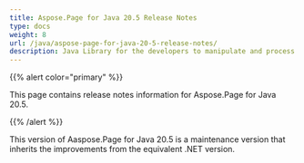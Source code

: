 ```yaml
---
title: Aspose.Page for Java 20.5 Release Notes
type: docs
weight: 8
url: /java/aspose-page-for-java-20-5-release-notes/
description: Java Library for the developers to manipulate and process PS, EPS, and XPS files. Release Notes of Aspose.Page API solution for Java | Release 2020.05
---
```


{{% alert color="primary" %}} 

This page contains release notes information for Aspose.Page for Java 20.5.

{{% /alert %}} 

This version of Aaspose.Page for Java 20.5 is a maintenance version that inherits the improvements from the equivalent .NET version.
